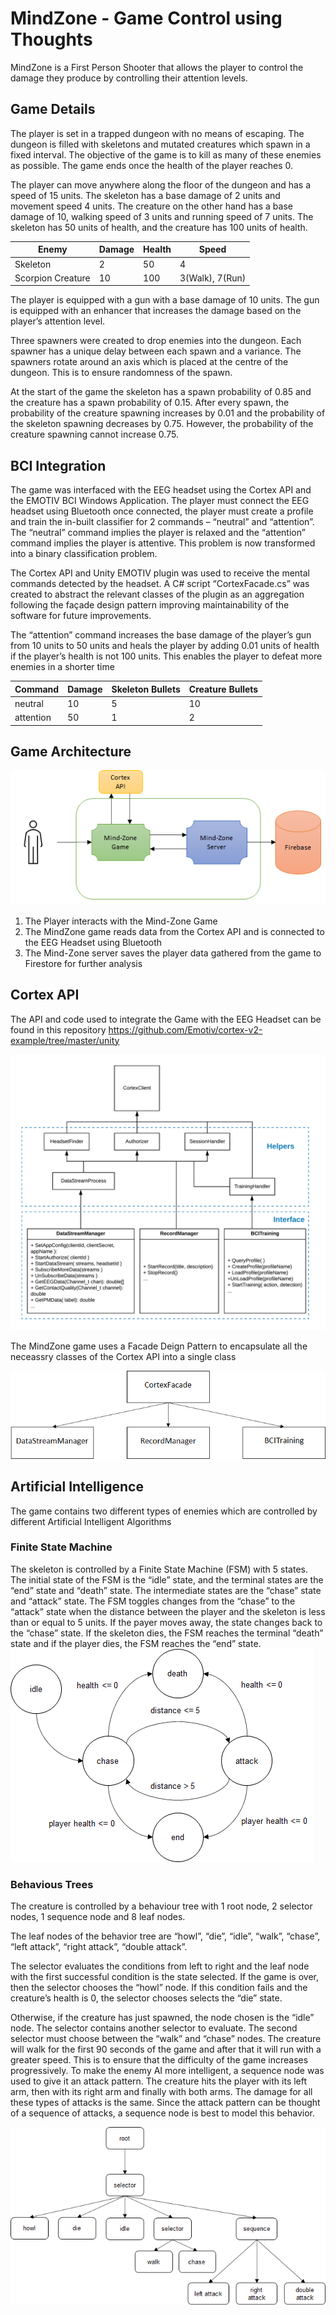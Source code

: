 # MindZone - Game Control using Thoughts

MindZone is a First Person Shooter that allows the player to control the damage they produce by controlling their attention levels.

## Game Details

The player is set in a trapped dungeon with no
means of escaping. The dungeon is filled with
skeletons and mutated creatures which spawn in a
fixed interval. The objective of the game is to kill
as many of these enemies as possible. The game
ends once the health of the player reaches 0. 

The player can move anywhere along the floor of
the dungeon and has a speed of 15 units.
The skeleton has a base damage of 2 units and
movement speed 4 units. The creature on the
other hand has a base damage of 10, walking
speed of 3 units and running speed of 7 units.
The skeleton has 50 units of health, and the
creature has 100 units of health. 

| Enemy              | Damage        | Health        | Speed          |
| ------------------ | ------------- | ------------- | -------------- |
| Skeleton           | 2             | 50            | 4              |
| Scorpion Creature  | 10            | 100           | 3(Walk), 7(Run)|

The player is equipped with a gun with a base
damage of 10 units. The gun is equipped with an
enhancer that increases the damage based on the
player’s attention level.

Three spawners were created to drop enemies
into the dungeon. Each spawner has a unique
delay between each spawn and a variance. The
spawners rotate around an axis which is placed at
the centre of the dungeon. This is to ensure
randomness of the spawn. 

At the start of the game the skeleton has a spawn
probability of 0.85 and the creature has a spawn
probability of 0.15. After every spawn, the
probability of the creature spawning increases by
0.01 and the probability of the skeleton spawning
decreases by 0.75. However, the probability of the
creature spawning cannot increase 0.75.

## BCI Integration

The game was interfaced with the EEG headset
using the Cortex API and the EMOTIV BCI
Windows Application. The player must connect the
EEG headset using Bluetooth once connected, the
player must create a profile and train the in-built
classifier for 2 commands – “neutral” and
“attention”. The “neutral” command implies the
player is relaxed and the “attention” command
implies the player is attentive. This problem is now
transformed into a binary classification problem.

The Cortex API and Unity EMOTIV plugin was
used to receive the mental commands detected by
the headset. A C# script “CortexFacade.cs” was
created to abstract the relevant classes of the
plugin as an aggregation following the façade
design pattern improving maintainability of the
software for future improvements.

The “attention” command increases the base
damage of the player’s gun from 10 units to 50
units and heals the player by adding 0.01 units of
health if the player’s health is not 100 units. This
enables the player to defeat more enemies in a
shorter time

| Command              | Damage        | Skeleton Bullets        | Creature Bullets          |
| ------------------ | ------------- | ------------- | -------------- |
| neutral           | 10             | 5            | 10              |
| attention  | 50            | 1           | 2          |

## Game Architecture

![Overall Architecture](images/Architecture.png)

1. The Player interacts with the Mind-Zone Game
2. The MindZone game reads data from the Cortex API and is connected to the EEG Headset using Bluetooth
3. The Mind-Zone server saves the player data gathered from the game to Firestore for further analysis

## Cortex API
The API and code used to integrate the Game with the EEG Headset can be found in this repository https://github.com/Emotiv/cortex-v2-example/tree/master/unity

![Cortex](images/CodeStructure.png)

The MindZone game uses a Facade Deign Pattern to encapsulate all the neceassry classes of the Cortex API into a single class

![CortexFacade](images/CortexFacade.png)

## Artificial Intelligence

The game contains two different types of enemies which are controlled by different Artificial Intelligent Algorithms

### Finite State Machine
The
skeleton is controlled by a Finite State Machine
(FSM) with 5 states. The initial state of the FSM is
the “idle” state, and the terminal states are the
“end” state and “death” state. The intermediate
states are the “chase” state and “attack” state. The
FSM toggles changes from the “chase” to the
“attack” state when the distance between the
player and the skeleton is less than or equal to 5
units. If the payer moves away, the state changes
back to the “chase” state. If the skeleton dies, the
FSM reaches the terminal “death” state and if the
player dies, the FSM reaches the “end” state.
![FSM](images/fsm_new.png)

### Behavious Trees
The creature is controlled by a behaviour tree with
1 root node, 2 selector nodes, 1 sequence node
and 8 leaf nodes.

The leaf nodes of the behavior tree are “howl”,
“die”, “idle”, “walk”, “chase”, “left attack”, “right
attack”, “double attack”. 

The selector evaluates the conditions from left to
right and the leaf node with the first successful
condition is the state selected. If the game is over,
then the selector chooses the “howl” node. If this
condition fails and the creature’s health is 0, the
selector chooses selects the “die” state.

Otherwise, if the creature has just spawned, the
node chosen is the “idle” node. The selector
contains another selector to evaluate. The second
selector must choose between the “walk” and
“chase” nodes. The creature will walk for the first
90 seconds of the game and after that it will run
with a greater speed. This is to ensure that the
difficulty of the game increases progressively. To
make the enemy AI more intelligent, a sequence
node was used to give it an attack pattern. The
creature hits the player with its left arm, then with
its right arm and finally with both arms. The
damage for all these types of attacks is the same.
Since the attack pattern can be thought of a
sequence of attacks, a sequence node is best to
model this behavior.

![Behaviour Tree](images/b_tree.png)

